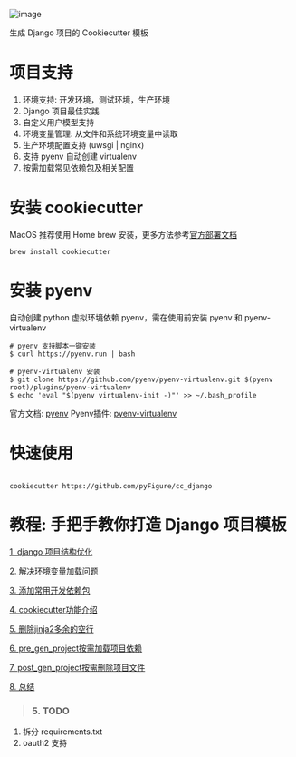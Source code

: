 ![image](https://github.com/pyfs/cc_django/blob/master/images/installing.jpg)

生成 Django 项目的 Cookiecutter 模板

# 项目支持

1. 环境支持: 开发环境，测试环境，生产环境
2. Django 项目最佳实践
3. 自定义用户模型支持
4. 环境变量管理: 从文件和系统环境变量中读取
5. 生产环境配置支持 (uwsgi | nginx)
6. 支持 pyenv 自动创建 virtualenv
7. 按需加载常见依赖包及相关配置

# 安装 cookiecutter 

MacOS 推荐使用 Home brew 安装，更多方法参考[官方部署文档](https://cookiecutter.readthedocs.io/en/1.7.0/installation.html)

```shell script
brew install cookiecutter
```

# 安装 pyenv 

自动创建 python 虚拟环境依赖 pyenv，需在使用前安装 pyenv 和 pyenv-virtualenv

```shell script
# pyenv 支持脚本一键安装
$ curl https://pyenv.run | bash

# pyenv-virtualenv 安装
$ git clone https://github.com/pyenv/pyenv-virtualenv.git $(pyenv root)/plugins/pyenv-virtualenv
$ echo 'eval "$(pyenv virtualenv-init -)"' >> ~/.bash_profile
```

官方文档: [pyenv](https://github.com/pyenv/pyenv)
Pyenv插件: [pyenv-virtualenv](https://github.com/pyenv/pyenv-virtualenv)

# 快速使用

```shell script

cookiecutter https://github.com/pyFigure/cc_django

```

# 教程: 手把手教你打造 Django 项目模板

[1. django 项目结构优化](https://github.com/pyfs/cc_django/blob/master/docs/1.%20django%20%E9%A1%B9%E7%9B%AE%E7%BB%93%E6%9E%84%E4%BC%98%E5%8C%96.md)

[2. 解决环境变量加载问题](https://github.com/pyfs/cc_django/blob/master/docs/2.%20%E8%A7%A3%E5%86%B3%E7%8E%AF%E5%A2%83%E5%8F%98%E9%87%8F%E5%8A%A0%E8%BD%BD%E9%97%AE%E9%A2%98.md)

[3. 添加常用开发依赖包](https://github.com/pyfs/cc_django/blob/master/docs/3.%20%E6%B7%BB%E5%8A%A0%E5%B8%B8%E7%94%A8%E5%BC%80%E5%8F%91%E4%BE%9D%E8%B5%96%E5%8C%85.md)

[4. cookiecutter功能介绍](https://github.com/pyfs/cc_django/blob/master/docs/4.%20cookiecutter%E5%8A%9F%E8%83%BD%E4%BB%8B%E7%BB%8D.md)

[5. 删除jinja2多余的空行](https://github.com/pyfs/cc_django/blob/master/docs/5.%20%E5%88%A0%E9%99%A4jinja2%E5%A4%9A%E4%BD%99%E7%9A%84%E7%A9%BA%E8%A1%8C.md)

[6. pre_gen_project按需加载项目依赖](https://github.com/pyfs/cc_django/blob/master/docs/6.%20pre_gen_project%E6%8C%89%E9%9C%80%E5%8A%A0%E8%BD%BD%E9%A1%B9%E7%9B%AE%E4%BE%9D%E8%B5%96.md)

[7. post_gen_project按需删除项目文件](https://github.com/pyfs/cc_django/blob/master/docs/7.%20post_gen_project%E6%8C%89%E9%9C%80%E5%88%A0%E9%99%A4%E9%A1%B9%E7%9B%AE%E6%96%87%E4%BB%B6.md)

[8. 总结](https://github.com/pyfs/cc_django/blob/master/docs/8.%20%E6%80%BB%E7%BB%93.md)


> ### 5. TODO

1. 拆分 requirements.txt
2. oauth2 支持
